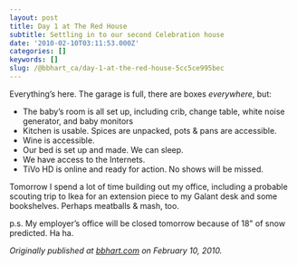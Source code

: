 ```yaml
---
layout: post
title: Day 1 at The Red House
subtitle: Settling in to our second Celebration house
date: '2010-02-10T03:11:53.000Z'
categories: []
keywords: []
slug: /@bbhart_ca/day-1-at-the-red-house-5cc5ce995bec
---
```


Everything’s here. The garage is full, there are boxes _everywhere_, but:

*   The baby’s room is all set up, including crib, change table, white noise generator, and baby monitors
*   Kitchen is usable. Spices are unpacked, pots & pans are accessible.
*   Wine is accessible.
*   Our bed is set up and made. We can sleep.
*   We have access to the Internets.
*   TiVo HD is online and ready for action. No shows will be missed.

Tomorrow I spend a lot of time building out my office, including a probable scouting trip to Ikea for an extension piece to my Galant desk and some bookshelves. Perhaps meatballs & mash, too.

p.s. My employer’s office will be closed tomorrow because of 18" of snow predicted. Ha ha.

_Originally published at_ [_bbhart.com_](https://bbhart.com/new-house-day-1-1e3c82dc0111) _on February 10, 2010._
